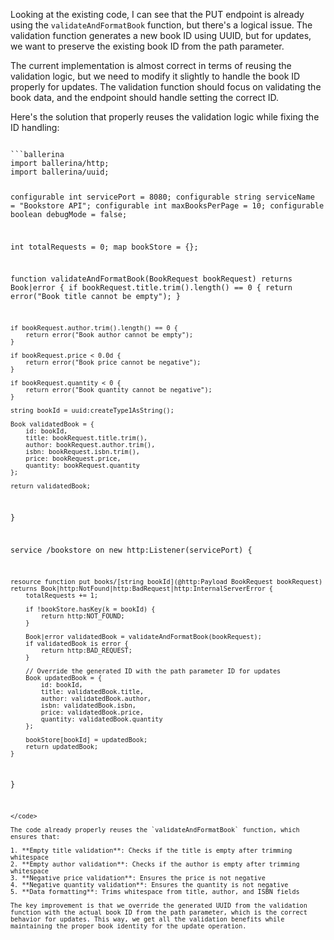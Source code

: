 Looking at the existing code, I can see that the PUT endpoint is already using the `validateAndFormatBook` function, but there's a logical issue. The validation function generates a new book ID using UUID, but for updates, we want to preserve the existing book ID from the path parameter.

The current implementation is almost correct in terms of reusing the validation logic, but we need to modify it slightly to handle the book ID properly for updates. The validation function should focus on validating the book data, and the endpoint should handle setting the correct ID.

Here's the solution that properly reuses the validation logic while fixing the ID handling:

<code filename="main.bal">
```ballerina
import ballerina/http;
import ballerina/uuid;

configurable int servicePort = 8080;
configurable string serviceName = "Bookstore API";
configurable int maxBooksPerPage = 10;
configurable boolean debugMode = false;

int totalRequests = 0;
map<Book> bookStore = {};

function validateAndFormatBook(BookRequest bookRequest) returns Book|error {
    if bookRequest.title.trim().length() == 0 {
        return error("Book title cannot be empty");
    }

    if bookRequest.author.trim().length() == 0 {
        return error("Book author cannot be empty");
    }

    if bookRequest.price < 0.0d {
        return error("Book price cannot be negative");
    }

    if bookRequest.quantity < 0 {
        return error("Book quantity cannot be negative");
    }

    string bookId = uuid:createType1AsString();

    Book validatedBook = {
        id: bookId,
        title: bookRequest.title.trim(),
        author: bookRequest.author.trim(),
        isbn: bookRequest.isbn.trim(),
        price: bookRequest.price,
        quantity: bookRequest.quantity
    };

    return validatedBook;
}

service /bookstore on new http:Listener(servicePort) {

    resource function put books/[string bookId](@http:Payload BookRequest bookRequest) returns Book|http:NotFound|http:BadRequest|http:InternalServerError {
        totalRequests += 1;

        if !bookStore.hasKey(k = bookId) {
            return http:NOT_FOUND;
        }

        Book|error validatedBook = validateAndFormatBook(bookRequest);
        if validatedBook is error {
            return http:BAD_REQUEST;
        }

        // Override the generated ID with the path parameter ID for updates
        Book updatedBook = {
            id: bookId,
            title: validatedBook.title,
            author: validatedBook.author,
            isbn: validatedBook.isbn,
            price: validatedBook.price,
            quantity: validatedBook.quantity
        };

        bookStore[bookId] = updatedBook;
        return updatedBook;
    }
}
```
</code>

The code already properly reuses the `validateAndFormatBook` function, which ensures that:

1. **Empty title validation**: Checks if the title is empty after trimming whitespace
2. **Empty author validation**: Checks if the author is empty after trimming whitespace  
3. **Negative price validation**: Ensures the price is not negative
4. **Negative quantity validation**: Ensures the quantity is not negative
5. **Data formatting**: Trims whitespace from title, author, and ISBN fields

The key improvement is that we override the generated UUID from the validation function with the actual book ID from the path parameter, which is the correct behavior for updates. This way, we get all the validation benefits while maintaining the proper book identity for the update operation.